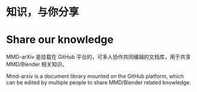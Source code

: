 # 知识，与你分享
# Share our knowledge
MMD-arXiv 是挂载在 GitHub 平台的，可多人协作共同编辑的文档库，用于共享 MMD/Blender 相关知识。

Mmd-arxiv is a document library mounted on the GitHub platform, which can be edited by multiple people to share MMD/Blender related knowledge.